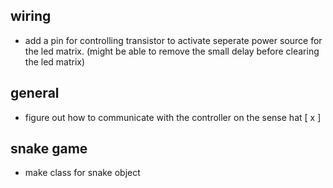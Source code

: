 ## wiring
- add a pin for controlling transistor to activate seperate power source for the led matrix.
(might be able to remove the small delay before clearing the led matrix)

## general
- figure out how to communicate with the controller on the sense hat [ x ]

## snake game
- make class for snake object